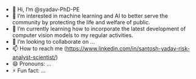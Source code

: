 - 👋 Hi, I’m @syadav-PhD-PE
- 👀 I’m interested in machine learning and AI to better serve the community by protecting the life and welfare of public.
- 🌱 I’m currently learning how to incorporate the latest development of computer vision models to my regular activities.
- 💞️ I’m looking to collaborate on ...
- 📫 How to reach me (https://www.linkedin.com/in/santosh-yadav-risk-analyst-scientist/)
- 😄 Pronouns: ...
- ⚡ Fun fact: ...

<!---
syadav-PhD-PE/syadav-PhD-PE is a ✨ special ✨ repository because its `README.md` (this file) appears on your GitHub profile.
You can click the Preview link to take a look at your changes.
--->
